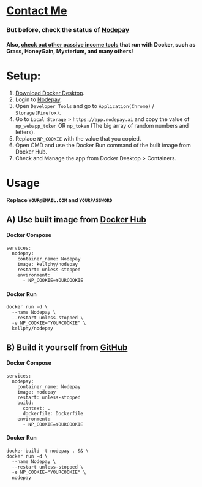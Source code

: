# [Contact Me](https://kellphy.com/socials) 
### But before, check the status of [Nodepay](https://app.nodepay.ai/dashboard)
#### Also, [check out other passive income tools](https://kellphy.com/proxynode) that run with Docker, such as Grass, HoneyGain, Mysterium, and many others!
# Setup:
1. [Download Docker Desktop](https://www.docker.com/products/docker-desktop).
2. Login to [Nodepay](https://app.nodepay.ai/dashboard).
3. Open `Developer Tools` and go to `Application(Chrome)` / `Storage(Firefox)`.
4. Go to `Local Storage` > `https://app.nodepay.ai` and copy the value of `np_webapp_token` OR `np_token` (The big array of random numbers and letters).
5. Replace `NP_COOKIE` with the value that you copied.
6. Open CMD and use the Docker Run command of the built image from Docker Hub.
7. Check and Manage the app from Docker Desktop > Containers.
# Usage
#### Replace `YOUR@EMAIL.COM` and `YOURPASSWORD`
## A) Use built image from [Docker Hub](https://hub.docker.com/r/kellphy/nodepay)
#### Docker Compose
```
services:
  nodepay:
    container_name: Nodepay
    image: kellphy/nodepay
    restart: unless-stopped
    environment:
      - NP_COOKIE=YOURCOOKIE
```
#### Docker Run
```
docker run -d \
  --name Nodepay \
  --restart unless-stopped \
  -e NP_COOKIE="YOURCOOKIE" \
  kellphy/nodepay
```
## B) Build it yourself from [GitHub](https://github.com/Kellphy/Nodepay) 
#### Docker Compose
```
services:
  nodepay:
    container_name: Nodepay
    image: nodepay
    restart: unless-stopped
    build:
      context: .
      dockerfile: Dockerfile
    environment:
      - NP_COOKIE=YOURCOOKIE
```
#### Docker Run
```
docker build -t nodepay . && \
docker run -d \
  --name Nodepay \
  --restart unless-stopped \
  -e NP_COOKIE="YOURCOOKIE" \
  nodepay
```
